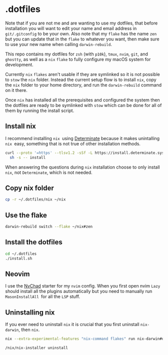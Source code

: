 # .dotfiles

Note that if you are not me and are wanting to use my dotfiles, that before installation you will want to edit your name and email address in `git/.gitconfig` to be your own. Also note that my `flake` has the name `zen` but you can update that in the `flake` to whatever you want, then make sure to use your new name when calling `darwin-rebuild`.

This repo contains my dotfiles for `zsh` (with `p10k`), `tmux`, `nvim`, `git`, and `ghostty`, as well as a `nix` `flake` to fully configure my macOS system for development.

Currently `nix` `flakes` aren't usable if they are symlinked so it is not possible to `stow` the `nix` folder. Instead the current setup flow is to install `nix`, copy the `nix` folder to your home directory, and run the `darwin-rebuild` command on it there.

Once `nix` has installed all the prerequisites and configured the system then the dotfiles are ready to be symlinked with `stow` which can be done for all of them by running the install script.

## Install nix

I recommend installing `nix `using [Determinate](https://github.com/DeterminateSystems/nix-installer) because it makes unintalling `nix `easy, something that is not true of other installation methods.

```bash
curl --proto '=https' --tlsv1.2 -sSf -L https://install.determinate.systems/nix | \
  sh -s -- install
```

When answering the questions during `nix` installation choose to only install `nix`, not `Determinate`, which is not needed.

## Copy nix folder

```bash
cp -r ~/.dotfiles/nix ~/nix
```

## Use the flake

```bash
darwin-rebuild switch --flake ~/nix#zen
```

## Install the dotfiles

```bash
cd ~/.dotfiles
./install.sh
```

## Neovim

I use the [NvChad](https://nvchad.com/docs/quickstart/install) starter for my `nvim` config. When you first open nvim `Lazy` should install all the plugins automatically but you need to manually run `MasonInstallAll `for all the `LSP` stuff.

## Uninstalling nix

If you ever need to uninstall `nix` it is crucial that you first uninstall `nix-darwin`, then `nix`.

```bash
nix --extra-experimental-features "nix-command flakes" run nix-darwin#darwin-uninstaller
```

```bash
/nix/nix-installer uninstall
```
